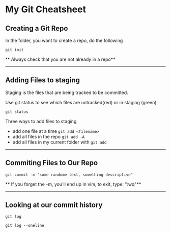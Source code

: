 # My Git Cheatsheet

## Creating a Git Repo

In the folder, you want to create a repo, do the following

```
git init
```

** Always check that you are not already in a repo** 

---

## Adding Files to staging

Staging is the files that are being tracked to be committed.

Use git status to see which files are untracked(red) or in staging (green)

```
git status
```

Three ways to add files to staging

- add one file at a time `git add <filename>`
- add all files in the repo `git add -A`
- add all files in my current folder with `git add`

---

## Commiting Files to Our Repo

```
git commit -m "some randome text, something descriptive"
```
** If you forget the -m, you'll end up in vim, to exit, type: ":wq"**

---

## Looking at our commit history

```
git log
```

```
git log --oneline
```